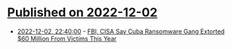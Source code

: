 # [Published on 2022-12-02](index.md)

* [2022-12-02, 22:40:00](https://it.slashdot.org/story/22/12/02/2059228/fbi-cisa-say-cuba-ransomware-gang-extorted-60-million-from-victims-this-year?utm_source=rss1.0mainlinkanon&utm_medium=feed) - [FBI, CISA Say Cuba Ransomware Gang Extorted $60 Million From Victims This Year](https://it.slashdot.org/story/22/12/02/2059228/fbi-cisa-say-cuba-ransomware-gang-extorted-60-million-from-victims-this-year?utm_source=rss1.0mainlinkanon&utm_medium=feed)
